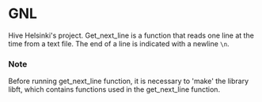 # GNL
Hive Helsinki's project. Get_next_line is a function that reads one line at the time from a text file. The end of a line is indicated with a newline ```\n```.
### Note
Before running get_next_line function, it is necessary to 'make' the library libft, which contains functions used in the get_next_line function.
